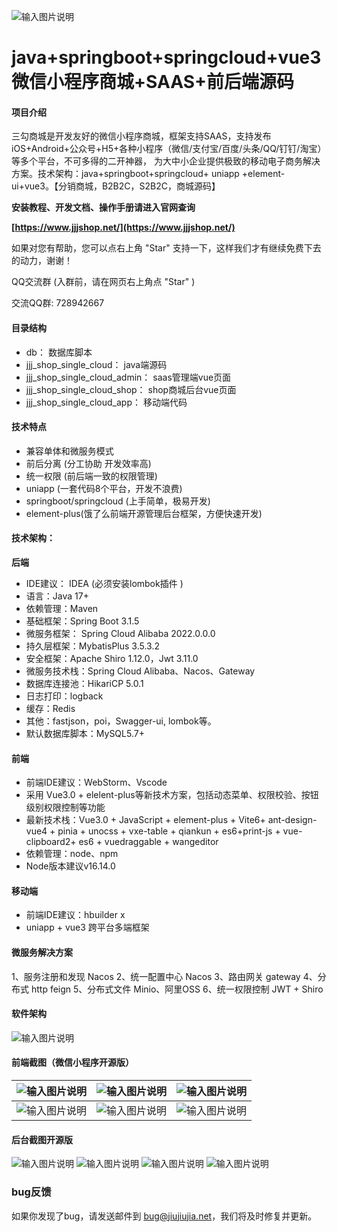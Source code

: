 ![输入图片说明](https://www.jjjshop.net/gitee/all/jcdsh01.png)
# java+springboot+springcloud+vue3微信小程序商城+SAAS+前后端源码

#### 项目介绍
三勾商城是开发友好的微信小程序商城，框架支持SAAS，支持发布 iOS+Android+公众号+H5+各种小程序（微信/支付宝/百度/头条/QQ/钉钉/淘宝）等多个平台，不可多得的二开神器， 为大中小企业提供极致的移动电子商务解决方案。技术架构：java+springboot+springcloud+ uniapp +element-ui+vue3。【分销商城，B2B2C，S2B2C，商城源码】

**安装教程、开发文档、操作手册请进入官网查询** 

 **[https://www.jjjshop.net/](https://www.jjjshop.net/)** 


如果对您有帮助，您可以点右上角 "Star" 支持一下，这样我们才有继续免费下去的动力，谢谢！

QQ交流群 (入群前，请在网页右上角点 "Star" )

交流QQ群:  728942667

#### 目录结构
- db： 数据库脚本
- jjj_shop_single_cloud： java端源码
- jjj_shop_single_cloud_admin： saas管理端vue页面
- jjj_shop_single_cloud_shop： shop商城后台vue页面
- jjj_shop_single_cloud_app： 移动端代码


#### 技术特点
- 兼容单体和微服务模式
- 前后分离 (分工协助 开发效率高)
- 统一权限 (前后端一致的权限管理)
- uniapp (一套代码8个平台，开发不浪费)
- springboot/springcloud (上手简单，极易开发)
- element-plus(饿了么前端开源管理后台框架，方便快速开发)


#### 技术架构：
 **后端** 
- IDE建议： IDEA (必须安装lombok插件 )
- 语言：Java 17+
- 依赖管理：Maven
- 基础框架：Spring Boot 3.1.5
- 微服务框架： Spring Cloud Alibaba 2022.0.0.0
- 持久层框架：MybatisPlus 3.5.3.2
- 安全框架：Apache Shiro 1.12.0，Jwt 3.11.0
- 微服务技术栈：Spring Cloud Alibaba、Nacos、Gateway
- 数据库连接池：HikariCP 5.0.1
- 日志打印：logback
- 缓存：Redis
- 其他：fastjson，poi，Swagger-ui, lombok等。
- 默认数据库脚本：MySQL5.7+


#### 前端

- 前端IDE建议：WebStorm、Vscode
- 采用 Vue3.0 + elelent-plus等新技术方案，包括动态菜单、权限校验、按钮级别权限控制等功能
- 最新技术栈：Vue3.0 + JavaScript + element-plus + Vite6+ ant-design-vue4 + pinia + unocss + vxe-table + qiankun + es6+print-js + vue-clipboard2+ es6 + vuedraggable + wangeditor 
- 依赖管理：node、npm
- Node版本建议v16.14.0

#### 移动端

- 前端IDE建议：hbuilder x
- uniapp + vue3 跨平台多端框架

#### 微服务解决方案
1、服务注册和发现 Nacos
2、统一配置中心 Nacos
3、路由网关 gateway
4、分布式 http feign
5、分布式文件 Minio、阿里OSS
6、统一权限控制 JWT + Shiro



#### 软件架构
![输入图片说明](https://www.jjjshop.net/gitee/all/jcdsh02.png)

#### 前端截图（微信小程序开源版）
| ![输入图片说明](https://www.jjjshop.net/gitee/all/cdky01.jpg)  |![输入图片说明](https://www.jjjshop.net/gitee/all/cdky02.jpg)    |![输入图片说明](https://www.jjjshop.net/gitee/all/cdky03.jpg)    |
|---|---|---|
|![输入图片说明](https://www.jjjshop.net/gitee/all/cdky04.jpg)    |![输入图片说明](https://www.jjjshop.net/gitee/all/cdky05.jpg)    |![输入图片说明](https://www.jjjshop.net/gitee/all/cdky06.jpg)    |


#### 后台截图开源版
![输入图片说明](https://www.jjjshop.net/gitee/all/jckyht01.png)
![输入图片说明](https://www.jjjshop.net/gitee/all/jckyht02.png)
![输入图片说明](https://www.jjjshop.net/gitee/all/jckyht03.png)
![输入图片说明](https://www.jjjshop.net/gitee/all/jckyht04.png)




 ### bug反馈

如果你发现了bug，请发送邮件到 bug@jiujiujia.net，我们将及时修复并更新。 
